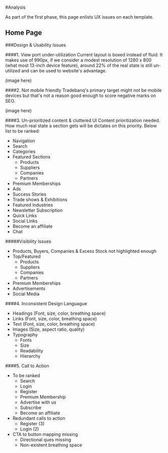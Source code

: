 #Analysis

As part of the first phase, this page enlists UX issues on each template.

## Home Page

###Design & Usability Issues
	
####1. View port under-utilization
Current layout is boxed instead of fluid. It makes use of 990px, if we consider a modest resolution of 1280 x 800 (what most 13-inch device feature), around 22% of the real state is still un-utilized and can be used to website's advantage.

(image here)

####2. Not mobile friendly
Tradebanq's primary target might not be mobile devices but that's not a reason good enough to score negative marks on SEO.

(image here)

####3. Un-prioritized content & cluttered UI
Content prioritization needed. How much real state a section gets will be dictates on this priority. Below list to be ranked:

- Navigation
- Search
- Categories
- Featured Sections
	- Products
	- Suppliers
	- Companies
	- Partners
- Premium Memberships
- Ads
- Success Stories
- Trade shows & Exhibitions
- Featured Industries
- Newsletter Subscription
- Quick Links
- Social Links
- Become an affiliate
- Chat

#####Visibility Issues
- Products, Buyers, Companies & Excess Stock not highlighted enough
- Top/Featured 
	- Products
	- Suppliers
	- Companies
	- Partners
- Premium Memberships
- Advertisements
- Social Media

####4. Inconsistent Design Languague
- Headings (Font, size, color, breathing space)
- Links (Font, size, color, breathing space)
- Text (Font, size, color, breathing space)
- Images (Size, aspect ratio, quality)
- Typography
	- Fonts
	- Size
	- Readability
	- Hierarchy

####5. Call to Action
- To be ranked
	- Search
	- Login
	- Register
	- Premium Membership
	- Advertise with us
	- Subscribe
	- Become an affiliate
- Redundant calls to action
	- Register (3)
	- Login (2)
- CTA to button mapping missing
	- Directional ques missing
	- Non-existent breathing space 